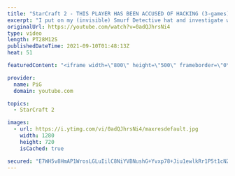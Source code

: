 ```yaml
---
title: "StarCraft 2 - THIS PLAYER HAS BEEN ACCUSED OF HACKING (3-games) | Smurf Detective #5"
excerpt: "I put on my (invisible) Smurf Detective hat and investigate whether any of these 3 replays show smurf douchebaggery. First up, a drunk Zerg accuses a Terran of liking the smell of his own farts...  🔥New Community Submission Series: SMURF DETECTIVE! So you think you have faced a Smurf. Send in your replay"
originalUrl: https://youtube.com/watch?v=0adQJhrsNi4
type: video
length: PT28M12S
publishedDateTime: 2021-09-10T01:48:13Z
heat: 51

featuredContent: "<iframe width=\"800\" height=\"500\" frameborder=\"0\" src=\"https://www.youtube.com/embed/0adQJhrsNi4\" allow=\"accelerometer; autoplay; encrypted-media; gyroscope; picture-in-picture\" allowfullscreen></iframe>"

provider:
  name: PiG
  domain: youtube.com

topics:
  - StarCraft 2

images:
  - url: https://i.ytimg.com/vi/0adQJhrsNi4/maxresdefault.jpg
    width: 1280
    height: 720
    isCached: true

secured: "E7WH5v8HmAP1WrosLGLuIilC8NiYVBNushG+Yvxp78+Jiu1ewlkRr1P5t1cNZSfLYEzST+0ZN09jmnAeqr4cra+zjVOkhN6SoKJdGKqlMzYSU1d6BtWN5xeRetUGoEgMTvThGjJmACZf1ZD4EOrBbEXYLrQvTGkgfdm0hTnu7t7mOBzVBhPrUauktfDdv9bGPku94WTPWMpP+a5o4H3dw+tLVSmAzb6b5c5T+4i7Be6F174vaaVfuPbuDenqZx91UEGS0j2HWGXdkVRSr8TGVpk6dgSYJtW/+uH4jkczFxwb3vM5/tkriNGGSWwNpc1dN/UKBQ6I/eXBHybNdEyW86t/SDFYPsLVslc172JrNozlc9u4v2NGhYChL2EFfVrPVBKb7xXKJnwdGVMRc7/GMGJLby01wMS/Yix4ANXxzOI=;s34L2oB0rcLvROnnHywkww=="
---
```


